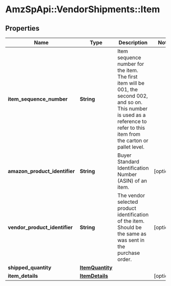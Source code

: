 # AmzSpApi::VendorShipments::Item

## Properties
Name | Type | Description | Notes
------------ | ------------- | ------------- | -------------
**item_sequence_number** | **String** | Item sequence number for the item. The first item will be 001, the second 002, and so on. This number is used as a reference to refer to this item from the carton or pallet level. | 
**amazon_product_identifier** | **String** | Buyer Standard Identification Number (ASIN) of an item. | [optional] 
**vendor_product_identifier** | **String** | The vendor selected product identification of the item. Should be the same as was sent in the purchase order. | [optional] 
**shipped_quantity** | [**ItemQuantity**](ItemQuantity.md) |  | 
**item_details** | [**ItemDetails**](ItemDetails.md) |  | [optional] 


